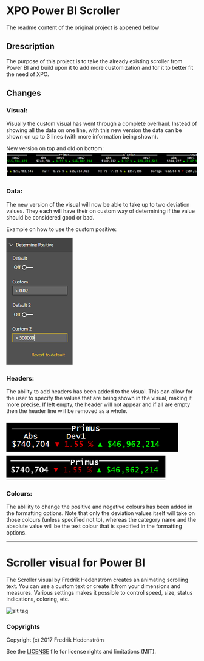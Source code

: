 # XPO Power BI Scroller
The readme content of the original project is appened bellow

## Drescription
The purpose of this project is to take the already existing scroller from Power BI and build upon it to add more customization and for it to better fit the need of XPO. 

## Changes
### Visual:
Visually the custom visual has went through a complete overhaul. Instead of showing all the data on one line, with this new version the data can be shown on up to 3 lines (with more information being shown). 

New version on top and old on bottom:
![Comparison of visuals](./assets/visualComparison.PNG)

### Data: 
The new version of the visual will now be able to take up to two deviation values. They each will have their on custom way of determining if the value should be considered good or bad.

Example on how to use the custom positive:

![Example of how to use custom positive](./assets/customPositive.PNG)

### Headers:
The ability to add headers has been added to the visual. This can allow for the user to specify the values that are being shown in the visual, making it more precise. If left empty, the header will not appear and if all are empty then the header line will be removed as a whole.

![Example of headers](./assets/twoHeaders.PNG)
![Example of headers](./assets/noHeaders.png)

### Colours:
The ablility to change the positive and negative colours has been added in the formatting options. Note that only the deviation values itself will take on those colours (unless specified not to), whereas the category name and the absolute value will be the text colour that is specified in the formatting options.
________________________________________________________________________________________________________________________________________
# Scroller visual for Power BI

The Scroller visual by Fredrik Hedenström creates an animating scrolling text. You can use a custom text or create it from your dimensions and measures. Various settings makes it possible to control speed, size, status indications, coloring, etc.

![alt tag](screenshot.png)


### Copyrights

Copyright (c) 2017 Fredrik Hedenström

See the [LICENSE](/LICENSE) file for license rights and limitations (MIT). 
